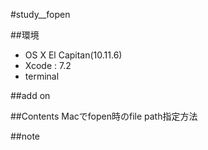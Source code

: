 #study__fopen

##環境
*	OS X El Capitan(10.11.6)
*	Xcode : 7.2
*	terminal

##add on

##Contents
Macでfopen時のfile path指定方法


##note







